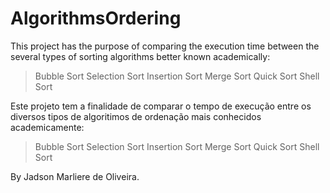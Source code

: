 # AlgorithmsOrdering

This project has the purpose of comparing the execution time between the several types of sorting algorithms better known academically:
>Bubble Sort
>Selection Sort
>Insertion Sort
>Merge Sort
>Quick Sort
>Shell Sort


Este projeto tem a finalidade de comparar o tempo de execução entre os diversos tipos de algoritimos de ordenação mais conhecidos academicamente:
>Bubble Sort
>Selection Sort
>Insertion Sort
>Merge Sort
>Quick Sort
>Shell Sort

 
By Jadson Marliere de Oliveira.
 
 
